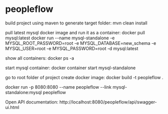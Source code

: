 # peopleflow
build project using maven to generate target folder:
mvn clean install

pull latest mysql docker image and run it as a container:
docker pull mysql:latest
docker run --name mysql-standalone -e MYSQL_ROOT_PASSWORD=root -e MYSQL_DATABASE=new_schema -e MYSQL_USER=root -e MYSQL_PASSWORD=root -d mysql:latest

show all containers:
docker ps -a

start mysql container:
docker container start mysql-standalone

go to root folder of project create docker image: 
docker build -t peopleflow .

docker run -p 8080:8080 --name peopleflow --link mysql-standalone:mysql peopleflow

Open API documentation:
http://localhost:8080/peopleflow/api/swagger-ui.html